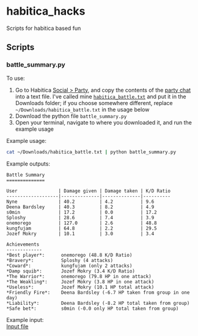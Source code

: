 # habitica_hacks
Scripts for habitica based fun

## Scripts

### battle_summary.py

To use:

1. Go to Habitica [Social > Party](img/party.png), and copy the contents of the [party chat](img/party_chat.png) into a text file. I've called mine [`habitica_battle.txt`](img/habitica_battle.png) and put it in the Downloads folder; if you choose somewhere different, replace `~/Downloads/habitica_battle.txt` in the usage below
1. Download the python file `battle_summary.py`
1. Open your terminal, navigate to where you downloaded it, and run the example usage

Example usage:
```bash 
cat ~/Downloads/habitica_battle.txt | python battle_summary.py
```

Example outputs:
```
Battle Summary
==============

User               | Damage given | Damage taken | K/D Ratio
-------------------|--------------|--------------|----------
Nyne               | 40.2         | 4.2          | 9.6      
Deena Bardsley     | 40.3         | 8.2          | 4.9      
s0min              | 17.2         | 0.0          | 17.2     
Sploshy            | 28.6         | 7.4          | 3.9      
onemorego          | 127.0        | 2.6          | 48.8     
kungfujam          | 64.8         | 2.2          | 29.5     
Jozef Mokry        | 10.1         | 3.0          | 3.4      

Achievements
-------------
*Best player*:      onemorego (48.8 K/D Ratio)  
*Bravery*:          Sploshy (4 attacks)  
*Coward*:           kungfujam (only 2 attacks)  
*Damp squib*:       Jozef Mokry (3.4 K/D Ratio)  
*The Warrior*:      onemorego (79.8 HP in one attack)  
*The Weakling*:     Jozef Mokry (3.8 HP in one attack)  
*Useless*:          Jozef Mokry (10.1 HP total attack)  
*Friendly Fire*:    Deena Bardsley (-6.7 HP taken from group in one day)  
*Liability*:        Deena Bardsley (-8.2 HP total taken from group)  
*Safe bet*:         s0min (-0.0 only HP total taken from group)
```

Example input:  
[Input file](data/habitica_battle.txt)

